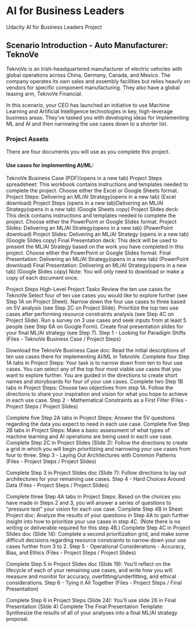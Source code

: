 # AI for Business Leaders
Udacity AI for Business Leaders Project

## Scenario Introduction - Auto Manufacturer: TeknoVe
TeknoVe is an Irish-headquartered manufacturer of electric vehicles with global operations across China, Germany, Canada, and Mexico. The company operates its own sales and assembly facilities but relies heavily on vendors for specific component manufacturing. They also have a global leasing arm, TeknoVe Financial.

In this scenario, your CEO has launched an initiative to use Machine Learning and Artificial Intelligence technologies in key, high-leverage business areas. They’ve tasked you with developing ideas for implementing ML and AI and then narrowing the use cases down to a shorter list.

### Project Assets
There are four documents you will use as you complete this project.

#### Use cases for implementing AI/ML:
TeknoVe Business Case (PDF)(opens in a new tab)
Project Steps spreadsheet: This workbook contains instructions and templates needed to complete the project. Choose either the Excel or Google Sheets format.
Project Steps: Delivering an ML/AI Strategy(opens in a new tab) (Excel download)
Project Steps (opens in a new tab)Delivering an ML/AI Strategy(opens in a new tab) (Google Sheets copy)
Project Slides deck: This deck contains instructions and templates needed to complete the project. Choose either the PowerPoint or Google Slides format.
Project Slides: Delivering an ML/AI Strategy(opens in a new tab) (PowerPoint download)
Project Slides: Delivering an ML/AI Strategy (opens in a new tab)(Google Slides copy)
Final Presentation deck: This deck will be used to present the ML/AI Strategy based on the work you have completed in this project. Choose either the PowerPoint or Google Slides format.
Final Presentation: Delivering an ML/AI Strategy(opens in a new tab) (PowerPoint download)
Final Presentation: Delivering an ML/AI Strategy(opens in a new tab) (Google Slides copy)
Note: You will only need to download or make a copy of each document once.

Project Steps
High-Level Project Tasks
Review the ten use cases for TeknoVe
Select four of ten use cases you would like to explore further (see Step 1A on Project Sheet).
Narrow down the four use cases to three based on 5V analysis (see Step 2C on Project Slide).
Prioritize the top two use cases after performing resource constraints analysis (see Step 4C on Project Slide).
Run a survey on 3 use cases and seek inputs from at least 5 people (see Step 6A on Google Form).
Create final presentation slides for your final ML/AI strategy (see Step 7).
Step 1 - Looking for Paradigm Shifts
(Files - TeknoVe Business Case / Project Steps)

Download the TeknoVe Business Case doc: Read the initial descriptions of ten use cases there for implementing AI/ML in TeknoVe.
Complete four Step 1A tabs in Project Steps: Your task is to narrow down from ten to four use cases. You can select any of the top four most viable use cases that you want to explore further. You are guided in the directions to create short names and storyboards for four of your use cases.
Complete two Step 1B tabs in Project Steps: Choose two objectives from step 1A. Follow the directions to share your inspiration and vision for what you hope to achieve in each use case.
Step 2 - Mathematical Constraints as a First Filter
(Files - Project Steps / Project Slides)

Complete five Step 2A tabs in Project Steps: Answer the 5V questions regarding the data you expect to need in each use case.
Complete five Step 2B tabs in Project Steps: Make a basic assessment of what types of machine learning and AI operations are being used in each use case.
Complete Step 2C in Project Slides (Slide 2): Follow the directions to create a grid in which you will begin prioritizing and narrowing your use cases from four to three.
Step 3 - Laying Out Architectures with Common Patterns
(Files - Project Steps / Project Slides)

Complete Step 3 in Project Slides doc (Slide 7): Follow directions to lay out architectures for your remaining use cases.
Step 4 - Hard Choices Around Data
(Files - Project Steps / Project Slides)

Complete three Step 4A tabs in Project Steps: Based on the choices you have made in Steps 2 and 3, you will answer a series of questions to “pressure test” your vision for each use case.
Complete Step 4B in Sheet Project doc: Analyze the results of your questions in Step 4A to gain further insight into how to prioritize your use cases in step 4C. (Note there is no writing or deliverable required for this step 4B.)
Complete Step 4C in Project Slides doc (Slide 14): Complete a second prioritization grid, and make some difficult decisions regarding resource constraints to narrow down your use cases further from 3 to 2.
Step 5 - Operational Considerations - Accuracy, Bias, and Ethics
(Files - Project Steps / Project Slides)

Complete Step 5 in Project Slides doc (Slide 19): You’ll reflect on the lifecycle of each of your remaining use cases, and write how you will measure and monitor for accuracy, overfitting/underfitting, and ethical considerations.
Step 6 - Tying it All Together
(Files - Project Steps / Final Presentation)

Complete Step 6 in Project Steps (Slide 24): You'll use slide 26 in Final Presentation (Slide 4)
Complete The Final Presentation Template: Synthesize the results of all of your analyses into a final ML/AI strategy proposal.
